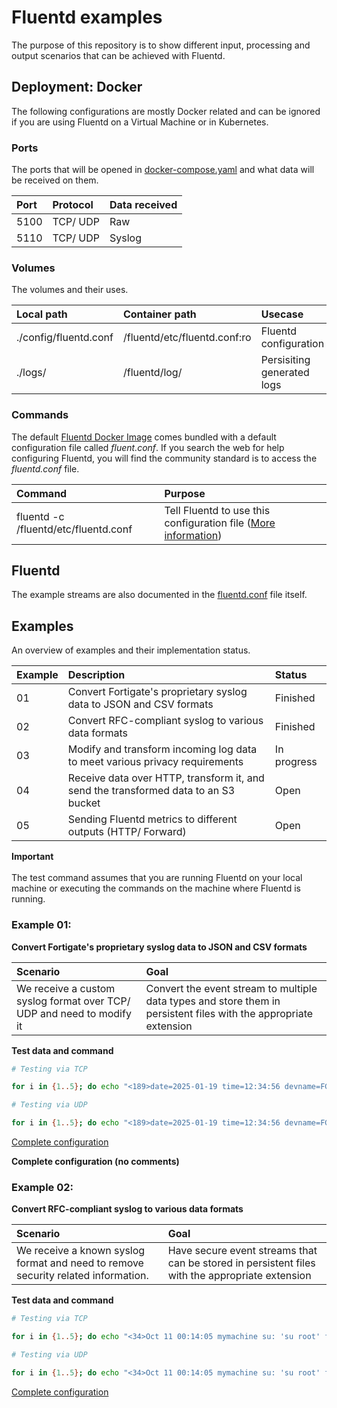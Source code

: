 # Fluentd examples

The purpose of this repository is to show different input, processing and output scenarios that can be achieved with Fluentd.

## Deployment: Docker

The following configurations are mostly Docker related and can be ignored if you are using Fluentd on a Virtual Machine or in Kubernetes.

### Ports

The ports that will be opened in [docker-compose.yaml](./docker-compose.yaml) and what data will be received on them.

| Port | Protocol | Data received |
| :-- | :-- | :-- |
| 5100 | TCP/ UDP | Raw |
| 5110 | TCP/ UDP | Syslog |

### Volumes

The volumes and their uses.

| Local path | Container path | Usecase |
| :-- | :-- | :-- |
| ./config/fluentd.conf | /fluentd/etc/fluentd.conf:ro | Fluentd configuration |
| ./logs/ | /fluentd/log/ | Persisiting generated logs |

### Commands

The default [Fluentd Docker Image](https://hub.docker.com/_/fluentd) comes bundled with a default configuration file called <i>fluent.conf</i>. If you search the web for help configuring Fluentd, you will find the community standard is to access the <i>fluentd.conf</i> file.

| Command | Purpose |
| :-- | :-- |
| fluentd -c /fluentd/etc/fluentd.conf | Tell Fluentd to use this configuration file ([More information](/fluentd/etc/fluentd.conf)) |

## Fluentd

The example streams are also documented in the [fluentd.conf](./config/fluentd.conf) file itself.

## Examples

An overview of examples and their implementation status.

| Example | Description | Status |
| :-- | :-- | :-- |
| 01 | Convert Fortigate's proprietary syslog data to JSON and CSV formats | Finished |
| 02 | Convert RFC-compliant syslog to various data formats | Finished |
| 03 | Modify and transform incoming log data to meet various privacy requirements | In progress |
| 04 | Receive data over HTTP, transform it, and send the transformed data to an S3 bucket | Open |
| 05 | Sending Fluentd metrics to different outputs (HTTP/ Forward) | Open |

<b>Important</b>
</br></br>
The test command assumes that you are running Fluentd on your local machine or executing the commands on the machine where Fluentd is running.

### Example 01:

<b>Convert Fortigate's proprietary syslog data to JSON and CSV formats</b>

| Scenario | Goal |
| :-- | :-- |
| We receive a custom syslog format over TCP/ UDP and need to modify it | Convert the event stream to multiple data types and store them in persistent files with the appropriate extension |

<b>Test data and command</b>

```bash
# Testing via TCP

for i in {1..5}; do echo "<189>date=2025-01-19 time=12:34:56 devname=FGT1 devid=FGT60E3U18012345 logid=0000000013 type=traffic subtype=forward level=notice vd=root srcip=192.168.1.100 srcport=12345 srcintf="port1" dstip=10.0.0.1 dstport=80 dstintf="port2" sessionid=123456789 proto=6 action=accept policyid=5 appid=0 app="Web Browsing" user="N/A" group="N/A" duration=5 sentbyte=1500 rcvdbyte=2000 sentpkt=3 rcvdpkt=3 tranip=0.0.0.0 tranport=0 service="HTTP"" | nc 127.0.0.1 5100; done

# Testing via UDP

for i in {1..5}; do echo "<189>date=2025-01-19 time=12:34:56 devname=FGT1 devid=FGT60E3U18012345 logid=0000000013 type=traffic subtype=forward level=notice vd=root srcip=192.168.1.100 srcport=12345 srcintf="port1" dstip=10.0.0.1 dstport=80 dstintf="port2" sessionid=123456789 proto=6 action=accept policyid=5 appid=0 app="Web Browsing" user="N/A" group="N/A" duration=5 sentbyte=1500 rcvdbyte=2000 sentpkt=3 rcvdpkt=3 tranip=0.0.0.0 tranport=0 service="HTTP"" | nc -u -w1 127.0.0.1 5100; done
```

[Complete configuration](./config/examples/example-01.conf)

<b>Complete configuration (no comments)</b>

### Example 02:

<b>Convert RFC-compliant syslog to various data formats</b>

| Scenario | Goal |
| :-- | :-- |
| We receive a known syslog format and need to remove security related information. | Have secure event streams that can be stored in persistent files with the appropriate extension |

<b>Test data and command</b>

```bash
# Testing via TCP

for i in {1..5}; do echo "<34>Oct 11 00:14:05 mymachine su: 'su root' failed for lonvick on /dev/pts/8" | nc 127.0.0.1 5100; done

# Testing via UDP

for i in {1..5}; do echo "<34>Oct 11 00:14:05 mymachine su: 'su root' failed for lonvick on /dev/pts/8" | nc -u -w1 127.0.0.1 5100; done
```

[Complete configuration](./config/examples/example-02.conf)